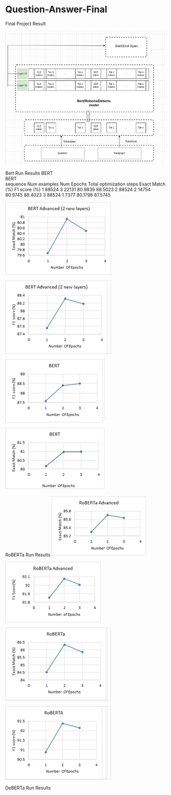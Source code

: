 # Question-Answer-Final
 Final Project Result
 
 ![This is an image](https://github.com/Ahmedashorit/Question-Answer-Final/blob/main/Code/images/Advanced-model.png)
 
 Bert Run Results
 BERT  
BERT  
sequence	Num examples	Num Epochs	Total optimization steps	Exact Match (%)	F1 score (%)
1	        88524	          3	       22131	                      80.9839	    88.5023
2	        88524	          2	       14754	                      80.9745	    88.4023
3	        88524	          1	       7377	                       80.1798	    87.5745


 ![This is an image](https://github.com/Ahmedashorit/Question-Answer-Final/blob/main/Code/images/BERTAdvanced-EM%25jpg.jpg)
 
 ![This is an image](https://github.com/Ahmedashorit/Question-Answer-Final//blob/main/Code/images/BERTAdvanced-F1%25jpg.jpg)
 
 ![This is an image](https://github.com/Ahmedashorit/Question-Answer-Final/blob/main/Code/images/BERTF1Score.jpg) 
 
 ![This is an image](https://github.com/Ahmedashorit/Question-Answer-Final/blob/main/Code/images/New%20Doc%202021-03-24%2018_46_18_1.jpg)
 
 RoBERTa Run Results
 ![This is an image](https://github.com/Ahmedashorit/Question-Answer-Final/blob/main/Code/images/RoBERTa-Advanced-EM%25.jpg)
 
 ![This is an image](https://github.com/Ahmedashorit/Question-Answer-Final/blob/main/Code/images/RoBERTa-Advanced-F1%25.jpg)
 
 ![This is an image](https://github.com/Ahmedashorit/Question-Answer-Final/blob/main/Code/images/RoBERTa-EM%25.jpg)
 
 ![This is an image](https://github.com/Ahmedashorit/Question-Answer-Final/blob/main/Code/images/RoBERTa-F1%25.jpg)
 
 DeBERTa Run Results
 
